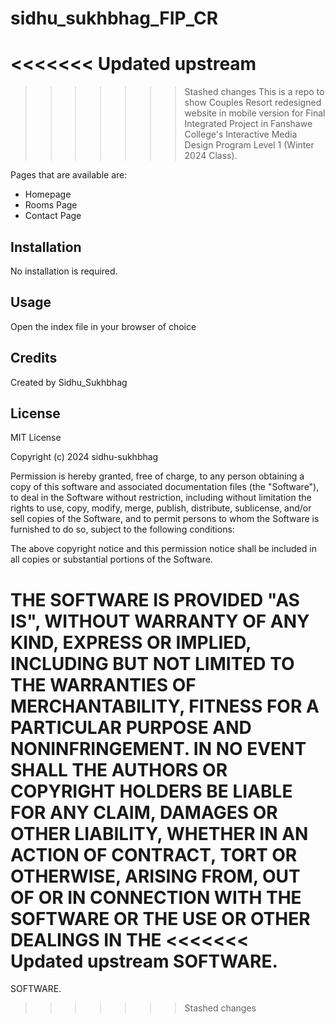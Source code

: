 # sidhu_sukhbhag_FIP_CR
<<<<<<< Updated upstream
=======

>>>>>>> Stashed changes
This is a repo to show Couples Resort redesigned website in mobile version for Final Integrated Project in Fanshawe College's Interactive Media Design Program Level 1 (Winter 2024 Class).

Pages that are available are:
- Homepage
- Rooms Page
- Contact Page


## Installation
No installation is required.

## Usage
Open the index file in your browser of choice



## Credits
Created by Sidhu_Sukhbhag

## License
MIT License

Copyright (c) 2024 sidhu-sukhbhag

Permission is hereby granted, free of charge, to any person obtaining a copy
of this software and associated documentation files (the "Software"), to deal
in the Software without restriction, including without limitation the rights
to use, copy, modify, merge, publish, distribute, sublicense, and/or sell
copies of the Software, and to permit persons to whom the Software is
furnished to do so, subject to the following conditions:

The above copyright notice and this permission notice shall be included in all
copies or substantial portions of the Software.

THE SOFTWARE IS PROVIDED "AS IS", WITHOUT WARRANTY OF ANY KIND, EXPRESS OR
IMPLIED, INCLUDING BUT NOT LIMITED TO THE WARRANTIES OF MERCHANTABILITY,
FITNESS FOR A PARTICULAR PURPOSE AND NONINFRINGEMENT. IN NO EVENT SHALL THE
AUTHORS OR COPYRIGHT HOLDERS BE LIABLE FOR ANY CLAIM, DAMAGES OR OTHER
LIABILITY, WHETHER IN AN ACTION OF CONTRACT, TORT OR OTHERWISE, ARISING FROM,
OUT OF OR IN CONNECTION WITH THE SOFTWARE OR THE USE OR OTHER DEALINGS IN THE
<<<<<<< Updated upstream
SOFTWARE.
=======
SOFTWARE.
>>>>>>> Stashed changes
